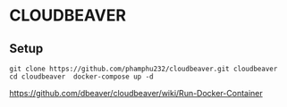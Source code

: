 # CLOUDBEAVER

## Setup

```
git clone https://github.com/phamphu232/cloudbeaver.git cloudbeaver
cd cloudbeaver  docker-compose up -d
```

https://github.com/dbeaver/cloudbeaver/wiki/Run-Docker-Container